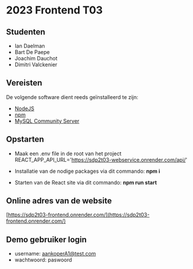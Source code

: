 # 2023 Frontend T03

## Studenten

- Ian Daelman
- Bart De Paepe
- Joachim Dauchot
- Dimitri Valckenier

## Vereisten

De volgende software dient reeds geïnstalleerd te zijn:

- [NodeJS](https://nodejs.org)
- [npm](https://www.npmjs.com/)
- [MySQL Community Server](https://dev.mysql.com/downloads/mysql/)

## Opstarten

- Maak een .env file in de root van het project
  REACT_APP_API_URL='https://sdp2t03-webservice.onrender.com/api/'

- Installatie van de nodige packages via dit commando: **npm i**
- Starten van de React site via dit commando: **npm run start**

## Online adres van de website

[https://sdp2t03-frontend.onrender.com/](https://sdp2t03-frontend.onrender.com/)


## Demo gebruiker login
- username: aankoperA1@test.com
- wachtwoord: paswoord
